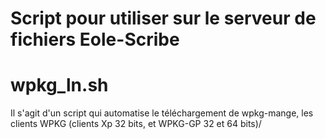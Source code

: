 Script pour utiliser sur le serveur de fichiers Eole-Scribe
=====

wpkg_ln.sh
====

Il s'agit d'un script qui automatise le téléchargement de wpkg-mange, les clients WPKG (clients Xp 32 bits, et WPKG-GP 32 et 64 bits)/
